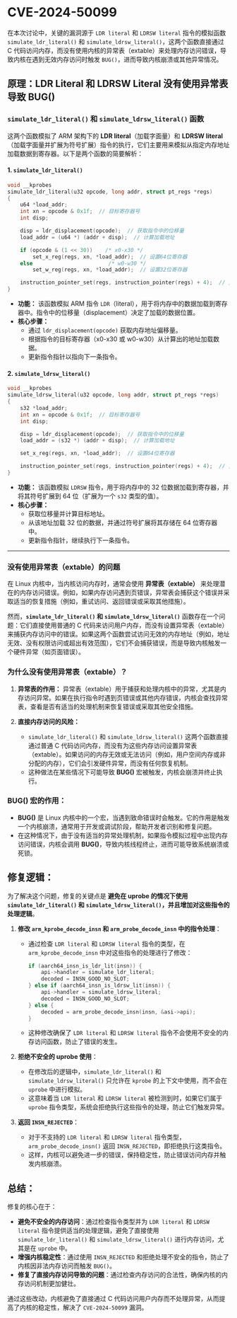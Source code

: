 # CVE-2024-50099

在本次讨论中，关键的漏洞源于 `LDR literal` 和 `LDRSW literal` 指令的模拟函数 `simulate_ldr_literal()` 和 `simulate_ldrsw_literal()`，这两个函数直接通过 C 代码访问内存，而没有使用内核的异常表（extable）来处理内存访问错误，导致内核在遇到无效内存访问时触发 `BUG()`，进而导致内核崩溃或其他异常情况。

## **原理：LDR Literal 和 LDRSW Literal 没有使用异常表导致 BUG()**

### **`simulate_ldr_literal()` 和 `simulate_ldrsw_literal()` 函数**

这两个函数模拟了 ARM 架构下的 **LDR literal**（加载字面量）和 **LDRSW literal**（加载字面量并扩展为符号扩展）指令的执行，它们主要用来模拟从指定内存地址加载数据到寄存器。以下是两个函数的简要解析：

#### **1. `simulate_ldr_literal()`**
```c
void __kprobes
simulate_ldr_literal(u32 opcode, long addr, struct pt_regs *regs)
{
    u64 *load_addr;
    int xn = opcode & 0x1f;  // 目标寄存器号
    int disp;

    disp = ldr_displacement(opcode);  // 获取指令中的位移量
    load_addr = (u64 *) (addr + disp);  // 计算加载地址

    if (opcode & (1 << 30))    /* x0-x30 */
        set_x_reg(regs, xn, *load_addr);  // 设置64位寄存器
    else                        /* w0-w30 */
        set_w_reg(regs, xn, *load_addr);  // 设置32位寄存器

    instruction_pointer_set(regs, instruction_pointer(regs) + 4);  // 更新指令指针
}
```

- **功能：** 该函数模拟 ARM 指令 `LDR`（literal），用于将内存中的数据加载到寄存器中。指令中的位移量（displacement）决定了加载的数据位置。
- **核心步骤：**
  - 通过 `ldr_displacement(opcode)` 获取内存地址偏移量。
  - 根据指令的目标寄存器（x0-x30 或 w0-w30）从计算出的地址加载数据。
  - 更新指令指针以指向下一条指令。

#### **2. `simulate_ldrsw_literal()`**
```c
void __kprobes
simulate_ldrsw_literal(u32 opcode, long addr, struct pt_regs *regs)
{
    s32 *load_addr;
    int xn = opcode & 0x1f;  // 目标寄存器号
    int disp;

    disp = ldr_displacement(opcode);  // 获取指令中的位移量
    load_addr = (s32 *) (addr + disp);  // 计算加载地址

    set_x_reg(regs, xn, *load_addr);  // 设置64位寄存器

    instruction_pointer_set(regs, instruction_pointer(regs) + 4);  // 更新指令指针
}
```

- **功能：** 该函数模拟 `LDRSW` 指令，用于将内存中的 32 位数据加载到寄存器，并将其符号扩展到 64 位（扩展为一个 `s32` 类型的值）。
- **核心步骤：**
  - 获取位移量并计算目标地址。
  - 从该地址加载 32 位的数据，并通过符号扩展将其存储在 64 位寄存器中。
  - 更新指令指针，继续执行下一条指令。

---

### **没有使用异常表（extable）的问题**

在 Linux 内核中，当内核访问内存时，通常会使用 **异常表（extable）** 来处理潜在的内存访问错误。例如，如果内存访问遇到页错误，异常表会捕获这个错误并采取适当的恢复措施（例如，重试访问、返回错误或采取其他措施）。

然而，**`simulate_ldr_literal()` 和 `simulate_ldrsw_literal()`** 函数存在一个问题：它们直接使用普通的 C 代码来访问用户内存，而没有设置异常表（extable）来捕获内存访问中的错误。如果这两个函数尝试访问无效的内存地址（例如，地址无效、没有权限访问或超出有效范围），它们不会捕获错误，而是导致内核触发一个硬件异常（如页面错误）。

### **为什么没有使用异常表（extable）？**

1. **异常表的作用：**
   异常表（extable）用于捕获和处理内核中的异常，尤其是内存访问异常。如果在执行指令时遇到页错误或其他内存错误，内核会查找异常表，查看是否有适当的处理机制来恢复错误或采取其他安全措施。

2. **直接内存访问的风险：**
   - `simulate_ldr_literal()` 和 `simulate_ldrsw_literal()` 这两个函数直接通过普通 C 代码访问内存，而没有为这些内存访问设置异常表（extable）。如果访问的内存无效或无法访问（例如，用户空间内存或非分配的内存），它们会引发硬件异常，而没有任何恢复机制。
   - 这种做法在某些情况下可能导致 **BUG()** 宏被触发，内核会崩溃并终止执行。

### **BUG() 宏的作用：**

- **BUG()** 是 Linux 内核中的一个宏，当遇到致命错误时会触发。它的作用是触发一个内核崩溃，通常用于开发或调试阶段，帮助开发者识别和修复问题。
- 在这种情况下，由于没有适当的异常处理机制，如果指令模拟过程中出现内存访问错误，内核会调用 **BUG()**，导致内核线程终止，进而可能导致系统崩溃或死锁。

## **修复逻辑：**
为了解决这个问题，修复的关键点是 **避免在 uprobe 的情况下使用 `simulate_ldr_literal()` 和 `simulate_ldrsw_literal()`，并且增加对这些指令的处理逻辑**。

1. **修改 `arm_kprobe_decode_insn` 和 `arm_probe_decode_insn` 中的指令处理**：
   - 通过检查 `LDR literal` 和 `LDRSW literal` 指令的类型，在 `arm_kprobe_decode_insn` 中对这些指令的处理进行了修改：
     ```c
     if (aarch64_insn_is_ldr_lit(insn)) {
         api->handler = simulate_ldr_literal;
         decoded = INSN_GOOD_NO_SLOT;
     } else if (aarch64_insn_is_ldrsw_lit(insn)) {
         api->handler = simulate_ldrsw_literal;
         decoded = INSN_GOOD_NO_SLOT;
     } else {
         decoded = arm_probe_decode_insn(insn, &asi->api);
     }
     ```
   - 这种修改确保了 `LDR literal` 和 `LDRSW literal` 指令不会使用不安全的内存访问函数，防止了错误的发生。

2. **拒绝不安全的 uprobe 使用**：
   - 在修改后的逻辑中，`simulate_ldr_literal()` 和 `simulate_ldrsw_literal()` 只允许在 `kprobe` 的上下文中使用，而不会在 `uprobe` 中进行模拟。
   - 这意味着当 `LDR literal` 和 `LDRSW literal` 被检测到时，如果它们属于 `uprobe` 指令类型，系统会拒绝执行这些指令的处理，防止它们触发异常。

3. **返回 `INSN_REJECTED`**：
   - 对于不支持的 `LDR literal` 和 `LDRSW literal` 指令类型，`arm_probe_decode_insn()` 返回 `INSN_REJECTED`，即拒绝执行这类指令。
   - 这样，内核可以避免进一步的错误，保持稳定性，防止错误访问内存并触发内核崩溃。

## **总结**：
修复的核心在于：
- **避免不安全的内存访问**：通过检查指令类型并为 `LDR literal` 和 `LDRSW literal` 指令提供适当的处理逻辑，避免了直接使用 `simulate_ldr_literal()` 和 `simulate_ldrsw_literal()` 进行内存访问，尤其是在 `uprobe` 中。
- **增强内核稳定性**：通过使用 `INSN_REJECTED` 和拒绝处理不安全的指令，防止了内核因非法内存访问而触发 `BUG()`。
- **修复了直接内存访问导致的问题**：通过检查内存访问的合法性，确保内核的内存访问机制更加健壮。

通过这些改动，内核避免了直接通过 C 代码访问用户内存而不处理异常，从而提高了内核的稳定性，解决了 `CVE-2024-50099` 漏洞。
